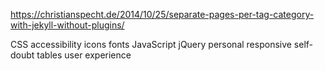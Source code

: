 https://christianspecht.de/2014/10/25/separate-pages-per-tag-category-with-jekyll-without-plugins/

CSS
accessibility
icons fonts
JavaScript
jQuery
personal
responsive
self-doubt
tables
user experience